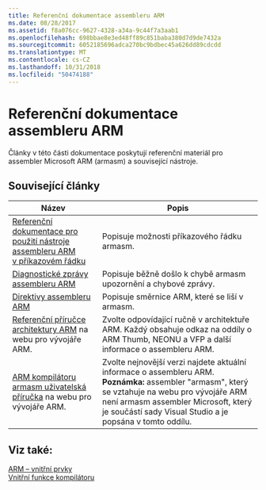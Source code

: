 ```yaml
---
title: Referenční dokumentace assembleru ARM
ms.date: 08/28/2017
ms.assetid: f8a076cc-9627-4328-a34a-9c44f7a3aab1
ms.openlocfilehash: 698bbae8e3ed48ff89c851baba380d7d9de7432a
ms.sourcegitcommit: 6052185696adca270bc9bdbec45a626dd89cdcdd
ms.translationtype: MT
ms.contentlocale: cs-CZ
ms.lasthandoff: 10/31/2018
ms.locfileid: "50474188"
---
```

# <a name="arm-assembler-reference"></a>Referenční dokumentace assembleru ARM

Články v této části dokumentace poskytují referenční materiál pro assembler Microsoft ARM (armasm) a související nástroje.

## <a name="related-articles"></a>Související články

|Název|Popis|
|-----------|-----------------|
|[Referenční dokumentace pro použití nástroje assembleru ARM v příkazovém řádku](../../assembler/arm/arm-assembler-command-line-reference.md)|Popisuje možnosti příkazového řádku armasm.|
|[Diagnostické zprávy assembleru ARM](../../assembler/arm/arm-assembler-diagnostic-messages.md)|Popisuje běžně došlo k chybě armasm upozornění a chybové zprávy.|
|[Direktivy assembleru ARM](../../assembler/arm/arm-assembler-directives.md)|Popisuje směrnice ARM, které se liší v armasm.|
|[Referenční příručce architektury ARM](https://developer.arm.com/search#q=ARM%20Architecture%20Reference%20Manual) na webu pro vývojáře ARM.|Zvolte odpovídající ručně v architektuře ARM. Každý obsahuje odkaz na oddíly o ARM Thumb, NEONU a VFP a další informace o assembleru ARM.|
|[ARM kompilátoru armasm uživatelská příručka](https://developer.arm.com/search#q=ARM%20Compiler%20armasm%20User%20Guide) na webu pro vývojáře ARM.|Zvolte nejnovější verzi najdete aktuální informace o assembleru ARM. **Poznámka:** assembler "armasm", který se vztahuje na webu pro vývojáře ARM není armasm assembler Microsoft, který je součástí sady Visual Studio a je popsána v tomto oddílu.|

## <a name="see-also"></a>Viz také:

[ARM – vnitřní prvky](../../intrinsics/arm-intrinsics.md)<br/>
[Vnitřní funkce kompilátoru](../../intrinsics/compiler-intrinsics.md)<br/>
